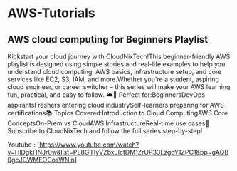 # AWS-Tutorials

## AWS cloud computing for Beginners Playlist

Kickstart your cloud journey with CloudNixTech!This beginner-friendly AWS playlist is designed using simple stories and real-life examples to help you understand cloud computing, AWS basics, infrastructure setup, and core services like EC2, S3, IAM, and more.Whether you're a student, aspiring cloud engineer, or career switcher – this series will make your AWS learning fun, practical, and easy to follow. 🌥️🎯 Perfect for:BeginnersDevOps aspirantsFreshers entering cloud industrySelf-learners preparing for AWS certifications📚 Topics Covered:Introduction to Cloud ComputingAWS Core ConceptsOn-Prem vs CloudAWS InfrastructureReal-time use cases🔔 Subscribe to CloudNixTech and follow the full series step-by-step!

Youtube : [https://www.youtube.com/watch?v=HlDgkHNJr0w&list=PL8GIHyVZbxJIctDM1ZrUP33LzgoY1ZPC1&pp=gAQB0gcJCWMEOCosWNin]

